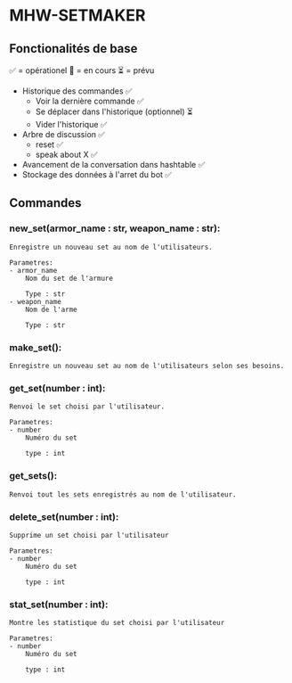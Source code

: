 # MHW-SETMAKER

## Fonctionalités de base
:white_check_mark: = opérationel :construction: = en cours :hourglass_flowing_sand: = prévu
- Historique des commandes :white_check_mark:
    - Voir la dernière commande :white_check_mark:
    - Se déplacer dans l'historique (optionnel) :hourglass_flowing_sand:
    - Vider l'historique :white_check_mark:
- Arbre de discussion :white_check_mark:
    - reset :white_check_mark:
    - speak about X :white_check_mark:
- Avancement de la conversation dans hashtable :white_check_mark:
- Stockage des données à l'arret du bot :white_check_mark:

## Commandes
### new_set(armor_name : str, weapon_name : str):
    Enregistre un nouveau set au nom de l'utilisateurs.

    Parametres:
    - armor_name
        Nom du set de l'armure

        Type : str
    - weapon_name
        Nom de l'arme

        Type : str

### make_set():
    Enregistre un nouveau set au nom de l'utilisateurs selon ses besoins.

    
### get_set(number : int):
    Renvoi le set choisi par l'utilisateur.

    Parametres:
    - number
        Numéro du set

        type : int

### get_sets():
    Renvoi tout les sets enregistrés au nom de l'utilisateur.

### delete_set(number : int):
    Supprime un set choisi par l'utilisateur

    Parametres:
    - number
        Numéro du set

        type : int

### stat_set(number : int):
    Montre les statistique du set choisi par l'utilisateur

    Parametres:
    - number
        Numéro du set

        type : int